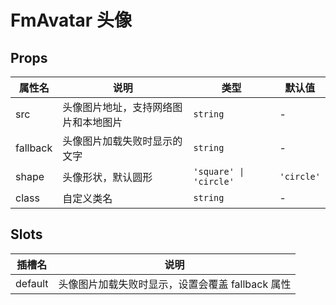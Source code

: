 # FmAvatar 头像

## Props

| 属性名   | 说明                                 | 类型                   | 默认值     |
| -------- | ------------------------------------ | ---------------------- | ---------- |
| src      | 头像图片地址，支持网络图片和本地图片 | `string`               | -          |
| fallback | 头像图片加载失败时显示的文字         | `string`               | -          |
| shape    | 头像形状，默认圆形                   | `'square' \| 'circle'` | `'circle'` |
| class    | 自定义类名                           | `string`               | -          |

## Slots

| 插槽名  | 说明                                             |
| ------- | ------------------------------------------------ |
| default | 头像图片加载失败时显示，设置会覆盖 fallback 属性 |
